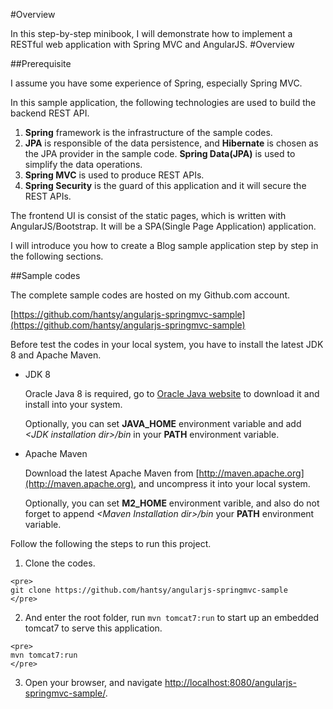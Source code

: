 #Overview


In this step-by-step minibook, I will demonstrate how to implement a RESTful web application with Spring MVC and AngularJS.
#Overview


##Prerequisite

I assume you have some experience of Spring, especially Spring MVC.

In this sample application, the following technologies are used to build the backend REST API.

1. **Spring** framework is the infrastructure of the sample codes.
2. **JPA** is responsible of the data persistence, and **Hibernate** is chosen as the JPA provider in the sample code. **Spring Data(JPA)** is used to simplify the data operations.
3. **Spring MVC** is used to produce REST APIs.
4. **Spring Security** is the guard of this application and it will secure the REST APIs.

The frontend UI is consist of the static pages, which is written with AngularJS/Bootstrap. It will be a SPA(Single Page Application) application.

I will introduce you how to create a Blog sample application step by step in the following sections.

##Sample codes

The complete sample codes are hosted on my Github.com account.

[https://github.com/hantsy/angularjs-springmvc-sample](https://github.com/hantsy/angularjs-springmvc-sample)

Before test the codes in your local system, you have to install the latest JDK 8 and Apache Maven.

 * JDK 8

     Oracle Java 8 is required, go to [Oracle Java website](http://java.oracle.com) to download it and install into your system. 
     
     Optionally, you can set **JAVA\_HOME** environment variable and add *&lt;JDK installation dir>/bin* in your **PATH** environment variable.

 * Apache Maven
   
     Download the latest Apache Maven from [http://maven.apache.org](http://maven.apache.org), and uncompress it into your local system. 
    
     Optionally, you can set **M2\_HOME** environment varible, and also do not forget to append *&lt;Maven Installation dir>/bin* your **PATH** environment variable.  

Follow the following the steps to run this project.

  1. Clone the codes.

    <pre>
    git clone https://github.com/hantsy/angularjs-springmvc-sample
    </pre>
  
  2. And enter the root folder, run `mvn tomcat7:run` to start up an embedded tomcat7 to serve this application.
  
    <pre>
    mvn tomcat7:run
    </pre>

  3. Open your browser, and navigate [http://localhost:8080/angularjs-springmvc-sample/](http://localhost:8080/angularjs-springmvc-sample/).

